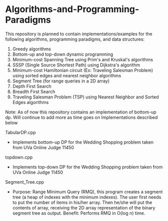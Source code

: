 # Algorithms-and-Programming-Paradigms
This repository is planned to contain implementations/examples for the following algorithms, programming paradigms, and data structures:
1) Greedy algorithms
2) Bottom-up and top-down dynamic programming
3) Minimum-cost Spanning Tree using Prim's and Kruskal's algorithms
4) SSSP (Single Source Shortest Path) using Dijkstra's algorithm
5) Minimum-cost Hamiltonian circuit (Ex: Traveling Salesman Problem) using sorted edges and nearest neighbor algorithms
6) Segment Tree (for range queries in a 2D array)
7) Depth First Search
8) Breadth First Search
9) Traveling Salesman Problem (TSP) using Nearest Neighbor and Sorted Edges algorithms

Note: As of now this repository contains an implementation of bottom-up dp. Will continue to add more as time goes on
Implementations described below

TabularDP.cpp
- Implements bottom-up DP for the Wedding Shopping problem taken from UVa Online Judge 11450

topdown.cpp
- Implements top-down DP for the Wedding Shopping problem taken from UVa Online Judge 11450

Segment_Tree.cpp
- Purpose: Range Minimum Query (RMQ), this program creates a segment tree (a heap of indexes with the minimum indexes). The user first needs to put the number of items in his/her array. Then he/she will put the contents of array, receiving the 2D array representation of the binary segment tree as output. Benefit: Performs RMQ in O(log n) time.
